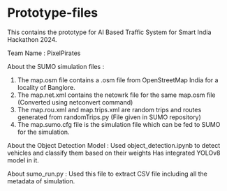 # Prototype-files
This contains the prototype for AI Based Traffic System for Smart India Hackathon 2024.

Team Name : PixelPirates

About the SUMO simulation files :
1. The map.osm file contains a .osm file from OpenStreetMap India for a locality of Banglore.
2. The map.net.xml contains the netowrk file for the same map.osm file (Converted using netconvert command)
3. The map.rou.xml and map.trips.xml are random trips and routes generated from randomTrips.py (File given in SUMO repository)
4. The map.sumo.cfg file is the simulation file which can be fed to SUMO for the simulation.

About the Object Detection Model :
Used object_detection.ipynb to detect vehicles and classify them based on their weights
Has integrated YOLOv8 model in it.

About sumo_run.py :
Used this file to extract CSV file including all the metadata of simulation.
